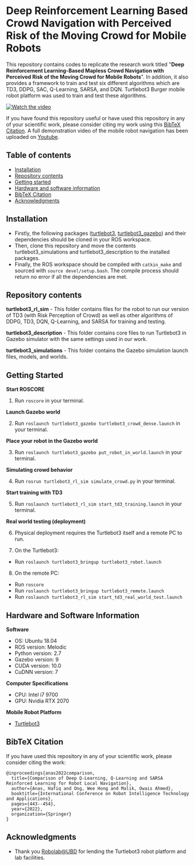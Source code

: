 # Deep Reinforcement Learning Based Crowd Navigation with Perceived Risk of the Moving Crowd for Mobile Robots

This repository contains codes to replicate the research work titled "**Deep Reinforcement Learning-Based Mapless Crowd Navigation with Perceived Risk of the Moving Crowd for Mobile Robots**". In addition, it also provides a framework to train and test six different algorithms which are TD3, DDPG, SAC, Q-Learning, SARSA, and DQN. Turtlebot3 Burger mobile robot platform was used to train and test these algorithms.

[![Watch the video](https://img.youtube.com/vi/djD9mfPQRgc/maxresdefault.jpg)](https://youtu.be/djD9mfPQRgc)

If you have found this repository useful or have used this repository in any of your scientific work, please consider citing my work using this [BibTeX Citation](#bibtex-citation). A full demonstration video of the mobile robot navigation has been uploaded on [Youtube](https://www.youtube.com/watch?v=djD9mfPQRgc&t=1s).

## Table of contents

* [Installation](#installation)
* [Repository contents](#repository-contents)
* [Getting started](#getting-started)
* [Hardware and software information](#hardware-and-software-information)
* [BibTeX Citation](#bibtex-citation)
* [Acknowledgments](#acknowledgments)

## Installation

- Firstly, the following packages ([turtlebot3](http://wiki.ros.org/turtlebot3), [turtlebot3_gazebo](http://wiki.ros.org/turtlebot3_gazebo)) and their dependencies should be cloned in your ROS workspace.
- Then, clone this repository and move the contents turtlebot3_simulations and turtlebot3_description to the installed packages.
- Finally, the ROS workspace should be compiled with `catkin_make` and sourced with `source devel/setup.bash`. The compile process should return no error if all the dependencies are met. 

## Repository contents

**turtlebot3_rl_sim** - This folder contains files for the robot to run our version of TD3 (with Risk Perception of Crowd) as well as other algorithms of DDPG, TD3, DQN, Q-Learning, and SARSA for training and testing.

**turtlebot3_description** - This folder contains core files to run Turtlebot3 in Gazebo simulator with the same settings used in our work.

**turtlebot3_simulations** - This folder contains the Gazebo simulation launch files, models, and worlds.

## Getting Started

**Start ROSCORE**

1. Run `roscore` in your terminal.
 

**Launch Gazebo world**

2. Run `roslaunch turtlebot3_gazebo turtlebot3_crowd_dense.launch` in your terminal.

**Place your robot in the Gazebo world** 

3. Run `roslaunch turtlebot3_gazebo put_robot_in_world.launch` in your terminal.

**Simulating crowd behavior** 

4. Run `rosrun turtlebot3_rl_sim simulate_crowd.py` in your terminal.

**Start training with TD3** 

5. Run `roslaunch turtlebot3_rl_sim start_td3_training.launch` in your terminal.

**Real world testing (deployment)** 

6. Physical deployment requires the Turtlebot3 itself and a remote PC to run.

7. On the Turtlebot3:
- Run `roslaunch turtlebot3_bringup turtlebot3_robot.launch`

8. On the remote PC:
- Run `roscore`
- Run `roslaunch turtlebot3_bringup turtlebot3_remote.launch`
- Run `roslaunch turtlebot3_rl_sim start_td3_real_world_test.launch`

## Hardware and Software Information

**Software**

- OS: Ubuntu 18.04
- ROS version: Melodic
- Python version: 2.7
- Gazebo version: 9
- CUDA version: 10.0
- CuDNN version: 7

**Computer Specifications**

- CPU: Intel i7 9700
- GPU: Nvidia RTX 2070

**Mobile Robot Platform**

- [Turtlebot3](https://emanual.robotis.com/docs/en/platform/turtlebot3/overview/)

## BibTeX Citation

If you have used this repository in any of your scientific work, please consider citing the work:

```
@inproceedings{anas2022comparison,
  title={Comparison of Deep Q-Learning, Q-Learning and SARSA Reinforced Learning for Robot Local Navigation},
  author={Anas, Hafiq and Ong, Wee Hong and Malik, Owais Ahmed},
  booktitle={International Conference on Robot Intelligence Technology and Applications},
  pages={443--454},
  year={2022},
  organization={Springer}
}
```

## Acknowledgments

* Thank you [Robolab@UBD](https://ailab.space/) for lending the Turtlebot3 robot platform and lab facilities.

